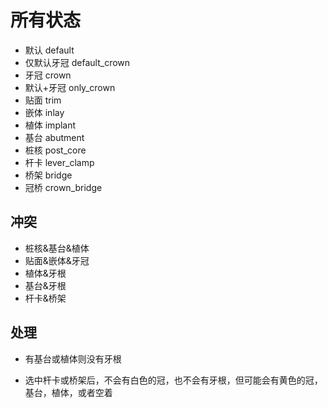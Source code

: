 # 所有状态

- 默认 default
- 仅默认牙冠 default_crown
- 牙冠 crown
- 默认+牙冠 only_crown
- 贴面 trim
- 嵌体 inlay
- 植体 implant
- 基台 abutment
- 桩核 post_core
- 杆卡 lever_clamp
- 桥架 bridge
- 冠桥 crown_bridge

## 冲突

- 桩核&基台&植体
- 贴面&嵌体&牙冠
- 植体&牙根
- 基台&牙根
- 杆卡&桥架

## 处理

- 有基台或植体则没有牙根

- 选中杆卡或桥架后，不会有白色的冠，也不会有牙根，但可能会有黄色的冠，基台，植体，或者空着
